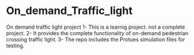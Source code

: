 # On_demand_Traffic_light
On demand traffic light project
1- This is a learnig project. not a complete project.
2- It provides the complete functionality of on-demand pedestrian crossing traffic light.
3- The repo  includes the Protues simulation files for testing.
